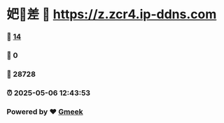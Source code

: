# 妑🔭差 :link: https://z.zcr4.ip-ddns.com 
### :page_facing_up: [14](https://z.zcr4.ip-ddns.com/tag.html) 
### :speech_balloon: 0 
### :hibiscus: 28728 
### :alarm_clock: 2025-05-06 12:43:53 
### Powered by :heart: [Gmeek](https://github.com/Meekdai/Gmeek)
